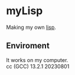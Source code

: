 # myLisp
Making my own [lisp](https://buildyourownlisp.com/).

## Enviroment
It works on my computer.  
cc (GCC) 13.2.1 20230801  
